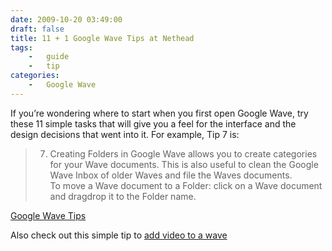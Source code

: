```yaml
---
date: 2009-10-20 03:49:00
draft: false
title: 11 + 1 Google Wave Tips at Nethead
tags:
    -   guide
    -   tip
categories:
    -   Google Wave
---
```


If you’re wondering where to start when you first open Google Wave, try these 11 simple tasks that will give you a feel for the interface and the design decisions that went into it. For example, Tip 7 is:

> 7) Creating Folders in Google Wave allows you to create categories for
> your Wave documents. This is also useful to clean the Google Wave Inbox
> of older Waves and file the Waves documents.\
> To move a Wave document to a Folder: click on a Wave document and
> dragdrop it to the Folder name.

[Google Wave Tips](http://nethead.blogspot.com/2009/10/google-wave-tips.html)

Also check out this simple tip to [add video to a wave](http://nethead.blogspot.com/2009/10/google-wave-how-to-add-video-to-wave.html)

